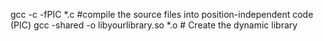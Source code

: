 gcc -c -fPIC *.c #compile the source files into position-independent code (PIC)
gcc -shared -o libyourlibrary.so *.o   # Create the dynamic library
